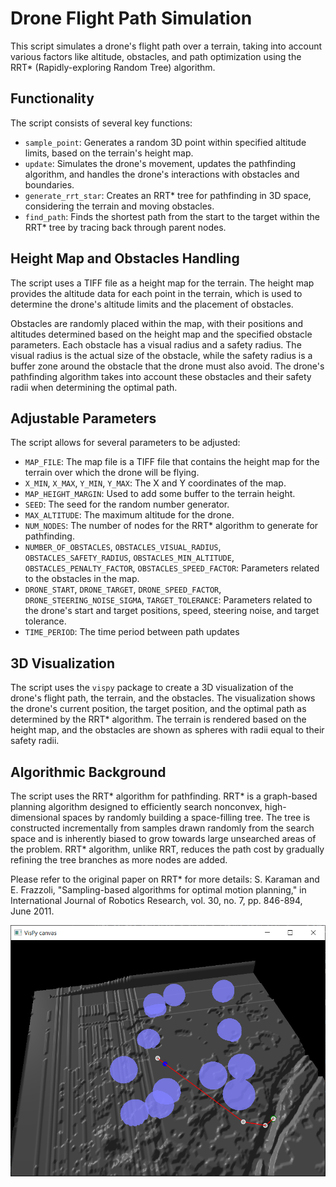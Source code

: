 # Drone Flight Path Simulation

This script simulates a drone's flight path over a terrain, taking into account various factors like altitude, obstacles, and path optimization using the RRT* (Rapidly-exploring Random Tree) algorithm.

## Functionality

The script consists of several key functions:

- `sample_point`: Generates a random 3D point within specified altitude limits, based on the terrain's height map.
- `update`: Simulates the drone's movement, updates the pathfinding algorithm, and handles the drone's interactions with obstacles and boundaries.
- `generate_rrt_star`: Creates an RRT* tree for pathfinding in 3D space, considering the terrain and moving obstacles.
- `find_path`: Finds the shortest path from the start to the target within the RRT* tree by tracing back through parent nodes.

## Height Map and Obstacles Handling

The script uses a TIFF file as a height map for the terrain. The height map provides the altitude data for each point in the terrain, which is used to determine the drone's altitude limits and the placement of obstacles.

Obstacles are randomly placed within the map, with their positions and altitudes determined based on the height map and the specified obstacle parameters. Each obstacle has a visual radius and a safety radius. The visual radius is the actual size of the obstacle, while the safety radius is a buffer zone around the obstacle that the drone must also avoid. The drone's pathfinding algorithm takes into account these obstacles and their safety radii when determining the optimal path.

## Adjustable Parameters

The script allows for several parameters to be adjusted:

- `MAP_FILE`: The map file is a TIFF file that contains the height map for the terrain over which the drone will be flying.
- `X_MIN`, `X_MAX`, `Y_MIN`, `Y_MAX`: The X and Y coordinates of the map.
- `MAP_HEIGHT_MARGIN`: Used to add some buffer to the terrain height.
- `SEED`: The seed for the random number generator.
- `MAX_ALTITUDE`: The maximum altitude for the drone.
- `NUM_NODES`: The number of nodes for the RRT* algorithm to generate for pathfinding.
- `NUMBER_OF_OBSTACLES`, `OBSTACLES_VISUAL_RADIUS`, `OBSTACLES_SAFETY_RADIUS`, `OBSTACLES_MIN_ALTITUDE`, `OBSTACLES_PENALTY_FACTOR`, `OBSTACLES_SPEED_FACTOR`: Parameters related to the obstacles in the map.
- `DRONE_START`, `DRONE_TARGET`, `DRONE_SPEED_FACTOR`, `DRONE_STEERING_NOISE_SIGMA`, `TARGET_TOLERANCE`: Parameters related to the drone's start and target positions, speed, steering noise, and target tolerance.
- `TIME_PERIOD`: The time period between path updates

## 3D Visualization
The script uses the `vispy` package to create a 3D visualization of the drone's flight path, the terrain, and the obstacles. The visualization shows the drone's current position, the target position, and the optimal path as determined by the RRT* algorithm. The terrain is rendered based on the height map, and the obstacles are shown as spheres with radii equal to their safety radii.

## Algorithmic Background

The script uses the RRT* algorithm for pathfinding. RRT* is a graph-based planning algorithm designed to efficiently search nonconvex, high-dimensional spaces by randomly building a space-filling tree. The tree is constructed incrementally from samples drawn randomly from the search space and is inherently biased to grow towards large unsearched areas of the problem. RRT* algorithm, unlike RRT, reduces the path cost by gradually refining the tree branches as more nodes are added.

Please refer to the original paper on RRT* for more details: S. Karaman and E. Frazzoli, "Sampling-based algorithms for optimal motion planning," in International Journal of Robotics Research, vol. 30, no. 7, pp. 846-894, June 2011.

![alt text](dronePathPlanning.PNG)

